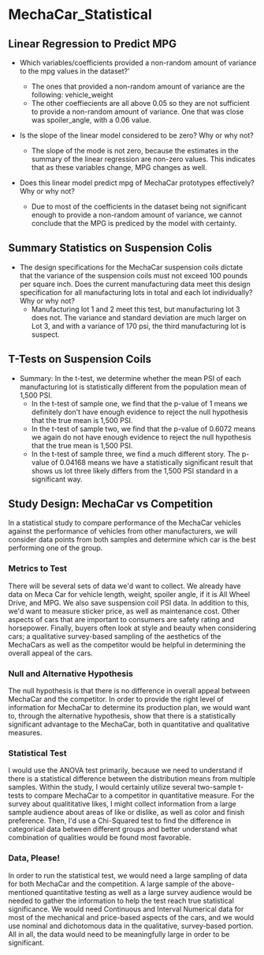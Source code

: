 # MechaCar_Statistical

## Linear Regression to Predict MPG

- Which variables/coefficients provided a non-random amount of variance to the mpg values in the dataset?'
    - The ones that provided a non-random amount of variance are the following: vehicle_weight
    - The other coeffiecients are all above 0.05 so they are not sufficient to provide a non-random amount of variance. One that was close was spoiler_angle, with a 0.06 value.

- Is the slope of the linear model considered to be zero? Why or why not?
    - The slope of the mode is not zero, because the estimates in the summary of the linear regression are non-zero values. This indicates that as these variables change, MPG changes as well.  

- Does this linear model predict mpg of MechaCar prototypes effectively? Why or why not?
    - Due to most of the coefficients in the dataset being not significant enough to provide a non-random amount of variance, we cannot conclude that the MPG is prediced by the model with certainty.

## Summary Statistics on Suspension Colis

- The design specifications for the MechaCar suspension coils dictate that the variance of the suspension coils must not exceed 100 pounds per square inch. Does the current manufacturing data meet this design specification for all manufacturing lots in total and each lot individually? Why or why not?
    - Manufacturing lot 1 and 2 meet this test, but manufacturing lot 3 does not. The variance and standard deviation are much larger on Lot 3, and with a variance of 170 psi, the third manufacturing lot is suspect.

## T-Tests on Suspension Coils

- Summary: In the t-test, we determine whether the mean PSI of each manufacturing lot is statistically different from the population mean of 1,500 PSI. 
    - In the t-test of sample one, we find that the p-value of 1 means we definitely don't have enough evidence to reject the null hypothesis that the true mean is 1,500 PSI.
    - In the t-test of sample two, we find that the p-value of 0.6072 means we again do not have enough evidence to reject the null hypothesis that the true mean is 1,500 PSI.
    - In the t-test of sample three, we find a much different story. The p-value of 0.04168 means we have a statistically significant result that shows us lot three likely differs from the 1,500 PSI standard in a significant way.

 ## Study Design: MechaCar vs Competition

 In a statistical study to compare performance of the MechaCar vehicles against the performance of vehicles from other manufacturers, we will consider data points from both samples and determine which car is the best performing one of the group. 
 
 ### Metrics to Test
 There will be several sets of data we'd want to collect. We already have data on Meca Car for vehicle length, weight, spoiler angle, if it is All Wheel Drive, and MPG. We also save suspension coil PSI data. In addition to this, we'd want to measure sticker price, as well as maintenance cost. Other aspects of cars that are important to consumers are safety rating and horsepower. Finally, buyers often look at style and beauty when considering cars; a qualitative survey-based sampling of the aesthetics of the MechaCars as well as the competitor would be helpful in determining the overall appeal of the cars.

 ### Null and Alternative Hypothesis
 The null hypothesis is that there is no difference in overall appeal between MechaCar and the competitor. In order to provide the right level of information for MechaCar to determine its production plan, we would want to, through the alternative hypothesis, show that there is a statistically significant advantage to the MechaCar, both in quantitative and qualitative measures. 

 ### Statistical Test
 I would use the ANOVA test primarily, because we need to understand if there is a statistical difference between the distribution means from multiple samples. Within the study, I would certainly utilize several two-sample t-tests to compare MechaCar to a competitor in quantitative measure. For the survey about qualititative likes, I might collect information from a large sample audience about areas of like or dislike, as well as color and finish preference. Then, I'd use a Chi-Squared test to find the difference in categorical data between different groups and better understand what combination of qualities would be found most favorable.

 ### Data, Please!
 In order to run the statistical test, we would need a large sampling of data for both MechaCar and the competition. A large sample of the above-mentioned quantitative testing as well as a large survey audience would be needed to gather the information to help the test reach true statistical significance. We would need Continuous and Interval Numerical data for most of the mechanical and price-based aspects of the cars, and we would use nominal and dichotomous data in the qualitative, survey-based portion. All in all, the data would need to be meaningfully large in order to be significant.
